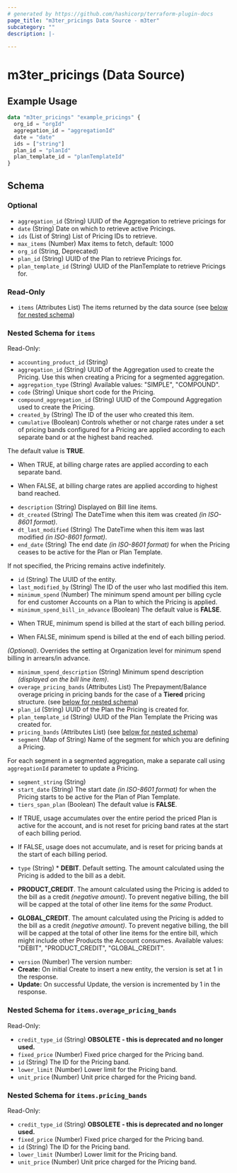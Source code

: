 ```yaml
---
# generated by https://github.com/hashicorp/terraform-plugin-docs
page_title: "m3ter_pricings Data Source - m3ter"
subcategory: ""
description: |-
  
---
```


# m3ter_pricings (Data Source)



## Example Usage

```terraform
data "m3ter_pricings" "example_pricings" {
  org_id = "orgId"
  aggregation_id = "aggregationId"
  date = "date"
  ids = ["string"]
  plan_id = "planId"
  plan_template_id = "planTemplateId"
}
```

<!-- schema generated by tfplugindocs -->
## Schema

### Optional

- `aggregation_id` (String) UUID of the Aggregation to retrieve pricings for
- `date` (String) Date on which to retrieve active Pricings.
- `ids` (List of String) List of Pricing IDs to retrieve.
- `max_items` (Number) Max items to fetch, default: 1000
- `org_id` (String, Deprecated)
- `plan_id` (String) UUID of the Plan to retrieve Pricings for.
- `plan_template_id` (String) UUID of the PlanTemplate to retrieve Pricings for.

### Read-Only

- `items` (Attributes List) The items returned by the data source (see [below for nested schema](#nestedatt--items))

<a id="nestedatt--items"></a>
### Nested Schema for `items`

Read-Only:

- `accounting_product_id` (String)
- `aggregation_id` (String) UUID of the Aggregation used to create the Pricing. Use this when creating a Pricing for a segmented aggregation.
- `aggregation_type` (String) Available values: "SIMPLE", "COMPOUND".
- `code` (String) Unique short code for the Pricing.
- `compound_aggregation_id` (String) UUID of the Compound Aggregation used to create the Pricing.
- `created_by` (String) The ID of the user who created this item.
- `cumulative` (Boolean) Controls whether or not charge rates under a set of pricing bands configured for a Pricing are applied according to each separate band or at the highest band reached.

The default value is **TRUE**.

* When TRUE, at billing charge rates are applied according to each separate band.

* When FALSE, at billing charge rates are applied according to highest band reached.
- `description` (String) Displayed on Bill line items.
- `dt_created` (String) The DateTime when this item was created *(in ISO-8601 format)*.
- `dt_last_modified` (String) The DateTime when this item was last modified *(in ISO-8601 format)*.
- `end_date` (String) The end date *(in ISO-8601 format)* for when the Pricing ceases to be active for the Plan or Plan Template.

If not specified, the Pricing remains active indefinitely.
- `id` (String) The UUID of the entity.
- `last_modified_by` (String) The ID of the user who last modified this item.
- `minimum_spend` (Number) The minimum spend amount per billing cycle for end customer Accounts on a Plan to which the Pricing is applied.
- `minimum_spend_bill_in_advance` (Boolean) The default value is **FALSE**.

* When TRUE, minimum spend is billed at the start of each billing period.

* When FALSE, minimum spend is billed at the end of each billing period.

*(Optional)*. Overrides the setting at Organization level for minimum spend billing in arrears/in advance.
- `minimum_spend_description` (String) Minimum spend description *(displayed on the bill line item)*.
- `overage_pricing_bands` (Attributes List) The Prepayment/Balance overage pricing in pricing bands for the case of a **Tiered** pricing structure. (see [below for nested schema](#nestedatt--items--overage_pricing_bands))
- `plan_id` (String) UUID of the Plan the Pricing is created for.
- `plan_template_id` (String) UUID of the Plan Template the Pricing was created for.
- `pricing_bands` (Attributes List) (see [below for nested schema](#nestedatt--items--pricing_bands))
- `segment` (Map of String) Name of the segment for which you are defining a Pricing.

For each segment in a segmented aggregation, make a separate call using `aggregationId` parameter to update a Pricing.
- `segment_string` (String)
- `start_date` (String) The start date *(in ISO-8601 format)* for when the Pricing starts to be active for the Plan of Plan Template.
- `tiers_span_plan` (Boolean) The default value is **FALSE**.

* If TRUE, usage accumulates over the entire period the priced Plan is active for the account, and is not reset for pricing band rates at the start of each billing period.

* If FALSE, usage does not accumulate, and is reset for pricing bands at the start of each billing period.
- `type` (String) * **DEBIT**. Default setting. The amount calculated using the Pricing is added to the bill as a debit.

* **PRODUCT_CREDIT**. The amount calculated using the Pricing is added to the bill as a credit *(negative amount)*. To prevent negative billing, the bill will be capped at the total of other line items for the *same* Product.

* **GLOBAL_CREDIT**. The amount calculated using the Pricing is added to the bill as a credit *(negative amount)*. To prevent negative billing, the bill will be capped at the total of other line items for the entire bill, which might include other Products the Account consumes.
Available values: "DEBIT", "PRODUCT_CREDIT", "GLOBAL_CREDIT".
- `version` (Number) The version number:
- **Create:** On initial Create to insert a new entity, the version is set at 1 in the response.
- **Update:** On successful Update, the version is incremented by 1 in the response.

<a id="nestedatt--items--overage_pricing_bands"></a>
### Nested Schema for `items.overage_pricing_bands`

Read-Only:

- `credit_type_id` (String) **OBSOLETE - this is deprecated and no longer used.**
- `fixed_price` (Number) Fixed price charged for the Pricing band.
- `id` (String) The ID for the Pricing band.
- `lower_limit` (Number) Lower limit for the Pricing band.
- `unit_price` (Number) Unit price charged for the Pricing band.


<a id="nestedatt--items--pricing_bands"></a>
### Nested Schema for `items.pricing_bands`

Read-Only:

- `credit_type_id` (String) **OBSOLETE - this is deprecated and no longer used.**
- `fixed_price` (Number) Fixed price charged for the Pricing band.
- `id` (String) The ID for the Pricing band.
- `lower_limit` (Number) Lower limit for the Pricing band.
- `unit_price` (Number) Unit price charged for the Pricing band.
